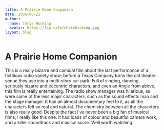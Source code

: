 ```yaml
---
title: A Prairie Home Companion
date: 2006-08-21
author:
  name: Chris Hocking
  avatar: https://fcp.cafe/chrishocking.jpg
layout: blog
---
```

# A Prairie Home Companion

This is a really bizarre and comical film about the last performance of a fictitious radio variety show; before a Texas Company turns the old theatre venue they use into a multi-story car park. Full of singing, dancing, seriously bizarre and eccentric characters, and even an Angle from above, this film is really entertaining. The radio show manager was hilarious, as were some of the less major characters, such as the sound effects man and the stage manager. It had an almost documentary feel to it, as all the characters felt so real and natural. The chemistry between all the characters is also really good. Despite the fact I’ve never been a big fan of musical films, I really like this one. It had loads of colour and beautiful camera work, and a killer soundtrack and musical score. Well worth watching.